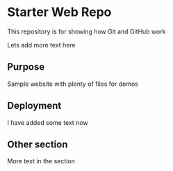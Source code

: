 # Starter Web Repo

This repository is for showing how Git and GitHub work

Lets add more text here

## Purpose

Sample website with plenty of files for demos

## Deployment

I have added some text now

## Other section

More text in the section
